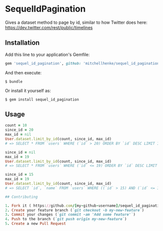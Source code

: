 # SequelIdPagination

Gives a dataset method to page by id, similar to how Twitter does here: https://dev.twitter.com/rest/public/timelines

## Installation

Add this line to your application's Gemfile:

```ruby
gem 'sequel_id_pagination', github: 'mitchellhenke/sequel_id_pagination'
```

And then execute:

    $ bundle

Or install it yourself as:

    $ gem install sequel_id_pagination

## Usage

```ruby
count = 10
since_id = 20
max_id = nil
User.dataset.limit_by_id(count, since_id, max_id)
# => SELECT * FROM `users` WHERE (`id` > 20) ORDER BY `id` DESC LIMIT 10

since_id = nil
max_id = 19
User.dataset.limit_by_id(count, since_id, max_id)
# => SELECT * FROM `users` WHERE (`id` <= 19) ORDER BY `id` DESC LIMIT 10

since_id = 15
max_id = 19
User.dataset.limit_by_id(count, since_id, max_id)
# => SELECT `id`, `name` FROM `users` WHERE ((`id` > 15) AND (`id` <= 19)) ORDER BY `id` DESC LIMIT 10

## Contributing

1. Fork it ( https://github.com/[my-github-username]/sequel_id_pagination/fork )
2. Create your feature branch (`git checkout -b my-new-feature`)
3. Commit your changes (`git commit -am 'Add some feature'`)
4. Push to the branch (`git push origin my-new-feature`)
5. Create a new Pull Request
